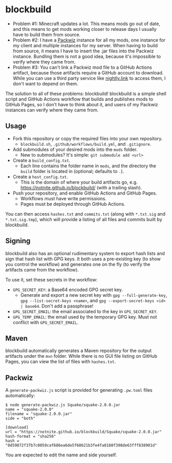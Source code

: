 # blockbuild

- Problem #1: Minecraft updates a lot. This means mods go out of date, and this means to get mods working closer to release days I usually have to build them from source.
- Problem #2: I have a [Packwiz](https://github.com/packwiz/packwiz) instance for all my mods, one instance for my client and multiple instances for my server. When having to build from source, it means I have to insert the .jar files into the Packwiz instance. Bundling them is not a good idea, because it's impossible to verify where they came from.
- Problem #3: You can't link a Packwiz mod file to a GitHub Actions artifact, because those artifacts require a GitHub account to download. While you can use a third party service like [nightly.link](https://nightly.link/) to access them, I don't want to depend on them.

The solution to all of these problems: blockbuild! blockbuild is a simple shell script and GitHub Actions workflow that builds and publishes mods to GitHub Pages, so I don't have to think about it, and users of my Packwiz instances can verify where they came from.

## Usage

- Fork this repository or copy the required files into your own repository.
  - `blockbuild.sh`, `.github/workflows/build.yml`, and `.gitignore`.
- Add submodules of your desired mods into the `mods` folder.
  - New to submodules? It's simple: `git submodule add <url>`
- Create a `build_config.txt`.
  - Each line contains the folder name in `mods`, and the directory the `build` folder is located in (optional; defaults to `.`).
- Create a `host_config.txt`.
  - This is the domain of where your build artifacts go, e.g. <https://notnite.github.io/blockbuild/> (with a trailing slash).
- Push your repository, and enable GitHub Actions and GitHub Pages.
  - Workflows must have write permissions.
  - Pages must be deployed through GitHub Actions.

You can then access `hashes.txt` and `commits.txt` (along with `*.txt.sig` and `*.txt.sig.tmp`), which will provide a listing of all files and commits built by blockbuild.

## Signing

blockbuild also has an optional rudimentary system to export hash lists and sign that hash list with GPG keys. It both uses a pre-existing key (to show you control the workflow) and generates one on the fly (to verify the artifacts came from the workflow).

To use it, set these secrets in the workflow:

- `GPG_SECRET_KEY`: a Base64 encoded GPG secret key.
  - Generate and export a new secret key with `gpg --full-generate-key`, `gpg --list-secret-keys <name>`, and `gpg --export-secret-keys <id> | base64`. Don't add a passphrase!
- `GPG_SECRET_EMAIL`: the email associated to the key in `GPG_SECRET_KEY`.
- `GPG_TEMP_EMAIL`: the email used by the temporary GPG key. Must not conflict with `GPG_SECRET_EMAIL`.

## Maven

blockbuild automatically generates a Maven repository for the output artifacts under the `mvn` folder. While there is no GUI file listing on GitHub Pages, you can view the list of files with `hashes.txt`.

## Packwiz

A `generate-packwiz.js` script is provided for generating `.pw.toml` files automatically:

```shell
$ node generate-packwiz.js Squake/squake-2.0.0.jar
name = "squake-2.0.0"
filename = "squake-2.0.0.jar"
side = "both"

[download]
url = "https://notnite.github.io/blockbuild/Squake/squake-2.0.0.jar"
hash-format = "sha256"
hash = "0d59872f37b7c0059caf686ea6de5f68621b3fe4fa8160f398de63fff838901d"
```

You are expected to edit the name and side yourself.
